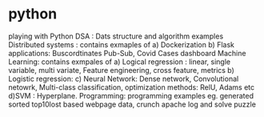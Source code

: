 # python
playing with Python 
DSA : Dats structure and algorithm examples
Distributed systems :  contains exmaples of 
      a) Dockerization
      b) Flask applications: Buscordtinates Pub-Sub, Covid Cases dashboard
Machine Learning: contains exmpales of
      a) Logical regression : linear, single variable,  multi variate, Feature engineering, cross feature, metrics
      b) Logistic regression:
      c) Neural Network:  Dense network, Convolutional netowrk, Multi-class classification, optimization methods: RelU, Adams etc
      d)SVM : Hyperplane.
Programming: programming examples eg. generated sorted top10lost based webpage data, crunch apache log and solve puzzle
